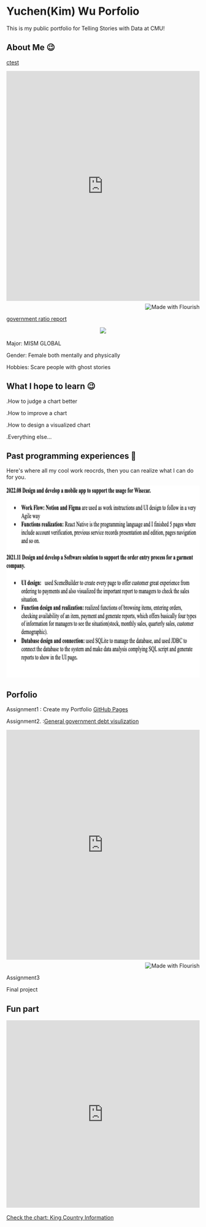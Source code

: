   
# Yuchen(Kim) Wu Porfolio
  This is my public portfolio for Telling Stories with Data at CMU!
  
## About Me 😉

[ctest](dataviz2.md)

<iframe src='https://flo.uri.sh/visualisation/11148061/embed' title='Interactive or visual content' class='flourish-embed-iframe' frameborder='0' scrolling='no' style='width:100%;height:600px;' sandbox='allow-same-origin allow-forms allow-scripts allow-downloads allow-popups allow-popups-to-escape-sandbox allow-top-navigation-by-user-activation'></iframe><div style='width:100%!;margin-top:4px!important;text-align:right!important;'><a class='flourish-credit' href='https://public.flourish.studio/visualisation/11148061/?utm_source=embed&utm_campaign=visualisation/11148061' target='_top' style='text-decoration:none!important'><img alt='Made with Flourish' src='https://public.flourish.studio/resources/made_with_flourish.svg' style='width:105px!important;height:16px!important;border:none!important;margin:0!important;'> </a></div>

[government ratio report](https://flo.uri.sh/visualisation/11148061/embed)

<div class="flourish-embed flourish-chart" data-src="visualisation/11148061">
  <script src="https://public.flourish.studio/resources/embed.js">yyyyyy</script></div>

<p align="center">
  <img src="https://i.imgur.com/o98Do9y.jpg" height=500 >
</p>


Major: MISM GLOBAL

Gender: Female both mentally and physically

Hobbies: Scare people with ghost stories


## What I hope to learn 😉
.How to judge a chart better

.How to improve a chart

.How to design a visualized chart

.Everything else...

## Past programming experiences 🤩
Here's where all my cool work reocrds, then you can realize what I can do for you.

<p align="center">
  <img src="programrecords.png" height=500>
</p>


## Porfolio
Assignment1 : Create my Portfolio    [GitHub Pages](https://kimgogowow.github.io/portfolio/) 

Assignment2. :[General government debt visulization](https://public.flourish.studio/resources/embed.js)

<div class="flourish-embed flourish-chart" data-src="visualisation/11152486"><script src="https://public.flourish.studio/resources/embed.js"></script></div>

<iframe src='https://flo.uri.sh/visualisation/11152486/embed' title='Interactive or visual content' class='flourish-embed-iframe' frameborder='0' scrolling='no' style='width:100%;height:600px;' sandbox='allow-same-origin allow-forms allow-scripts allow-downloads allow-popups allow-popups-to-escape-sandbox allow-top-navigation-by-user-activation'></iframe><div style='width:100%!;margin-top:4px!important;text-align:right!important;'><a class='flourish-credit' href='https://public.flourish.studio/visualisation/11152486/?utm_source=embed&utm_campaign=visualisation/11152486' target='_top' style='text-decoration:none!important'><img alt='Made with Flourish' src='https://public.flourish.studio/resources/made_with_flourish.svg' style='width:105px!important;height:16px!important;border:none!important;margin:0!important;'> </a></div>


Assignment3

Final project

## Fun part
<iframe title="[ Kim's life Map ] (Copy)" aria-label="Locator maps" id="datawrapper-chart-ItgMY" src="https://datawrapper.dwcdn.net/ItgMY/1/" scrolling="no" frameborder="0" style="width: 0; min-width: 100% !important; border: none;" height="489"></iframe><script type="text/javascript">!function(){"use strict";window.addEventListener("message",(function(e){if(void 0!==e.data["datawrapper-height"]){var t=document.querySelectorAll("iframe");for(var a in e.data["datawrapper-height"])for(var r=0;r<t.length;r++){if(t[r].contentWindow===e.source)t[r].style.height=e.data["datawrapper-height"][a]+"px"}}}))}();
</script>

[Check the chart: King Country Information](textdemo.md)
  
  
<div class="flourish-embed flourish-chart" data-src="visualisation/11109445"><script src="https://public.flourish.studio/resources/embed.js"></script></div>
